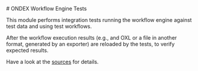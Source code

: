# ONDEX Workflow Engine Tests

This module performs integration tests running the workflow engine against test data and using test workflows. 

After the workflow execution results (e.g., and OXL or a file in another format, generated by an exporter) are
reloaded by the tests, to verify expected results.

Have a look at the [sources](src/test/java) for details. 
